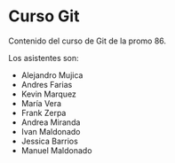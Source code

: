 # Curso Git

Contenido del curso de Git de la promo 86.

Los asistentes son:

- Alejandro Mujica
- Andres Farias
- Kevin Marquez
- María Vera
- Frank Zerpa
- Andrea Miranda
- Ivan Maldonado
- Jessica Barrios
- Manuel Maldonado

